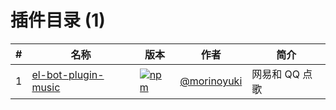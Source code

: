 # 插件目录 (1)

|#|名称|版本|作者|简介|
|-|---|---|----|---|
|1|[el-bot-plugin-music](https://github.com/morinoyuki/el-bot-plugin-music)|[![npm](https://img.shields.io/npm/v/el-bot-plugin-music)](https://www.npmjs.com/package/el-bot-plugin-music)|[@morinoyuki](https://github.com/morinoyuki)|网易和 QQ 点歌|

